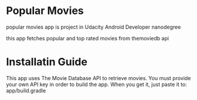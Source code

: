 # Popular Movies
popular movies app is project in Udacity Android Developer nanodegree 

this app fetches popular and top rated movies from themoviedb api

# Installatin Guide

This app uses The Movie Database API to retrieve movies.
 You must provide your own API key in order to build the app.
  When you get it, just paste it to: app/build.gradle